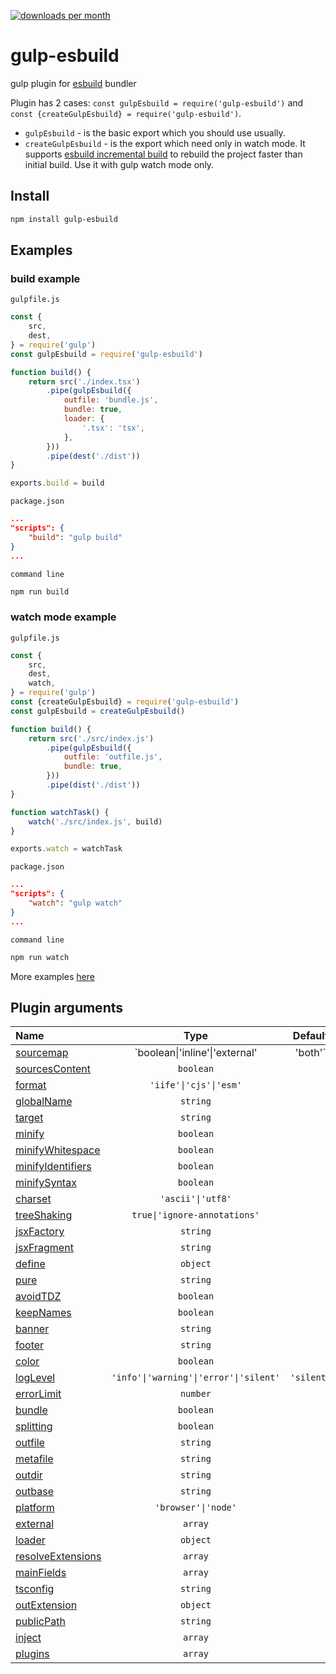 [![downloads per month](https://img.shields.io/npm/dm/gulp-esbuild?style=flat-square)](https://npmcharts.com/compare/gulp-esbuild?minimal=true)

# gulp-esbuild
gulp plugin for [esbuild](https://github.com/evanw/esbuild) bundler


Plugin has 2 cases: `const gulpEsbuild = require('gulp-esbuild')` and `const {createGulpEsbuild} = require('gulp-esbuild')`.
* `gulpEsbuild` - is the basic export which you should use usually.
* `createGulpEsbuild` - is the export which need only in watch mode. It supports [esbuild incremental build](https://esbuild.github.io/api/#incremental) to rebuild the project faster than initial build. Use it with gulp watch mode only.

## Install
```bash
npm install gulp-esbuild
```

## Examples

### build example

`gulpfile.js`
```js
const {
    src,
    dest,
} = require('gulp')
const gulpEsbuild = require('gulp-esbuild')

function build() {
    return src('./index.tsx')
        .pipe(gulpEsbuild({
            outfile: 'bundle.js',
            bundle: true,
            loader: {
                '.tsx': 'tsx',
            },
        }))
        .pipe(dest('./dist'))
}

exports.build = build
```
`package.json`
```json
...
"scripts": {
    "build": "gulp build"
}
...
```
`command line`
```bash
npm run build
```

### watch mode example

`gulpfile.js`
```js
const {
    src,
    dest,
    watch,
} = require('gulp')
const {createGulpEsbuild} = require('gulp-esbuild')
const gulpEsbuild = createGulpEsbuild()

function build() {
    return src('./src/index.js')
        .pipe(gulpEsbuild({
            outfile: 'outfile.js',
            bundle: true,
        }))
        .pipe(dist('./dist'))
}

function watchTask() {
    watch('./src/index.js', build)
}

exports.watch = watchTask
```
`package.json`
```json
...
"scripts": {
    "watch": "gulp watch"
}
...
```
`command line`
```bash
npm run watch
```

More examples [here](https://github.com/ym-project/gulp-esbuild/tree/master/examples)

## Plugin arguments

| **Name**                                                               | **Type**                               | **Default** |
| :--------------------------------------------------------------------- | :------------------------------------: | :---------: |
| [sourcemap](https://esbuild.github.io/api/#sourcemap)                  | `boolean\|'inline'\|'external'|'both'` |             |
| [sourcesContent](https://esbuild.github.io/api/#sources-content)       | `boolean`                              |             |
| [format](https://esbuild.github.io/api/#format)                        | `'iife'\|'cjs'\|'esm'`                 |             |
| [globalName](https://esbuild.github.io/api/#global-name)               | `string`                               |             |
| [target](https://esbuild.github.io/api/#target)                        | `string`                               |             |
| [minify](https://esbuild.github.io/api/#minify)                        | `boolean`                              |             |
| [minifyWhitespace](https://esbuild.github.io/api/#minify)              | `boolean`                              |             |
| [minifyIdentifiers](https://esbuild.github.io/api/#minify)             | `boolean`                              |             |
| [minifySyntax](https://esbuild.github.io/api/#minify)                  | `boolean`                              |             |
| [charset](https://esbuild.github.io/api/#charset)                      | `'ascii'\|'utf8'`                      |             |
| [treeShaking](https://esbuild.github.io/api/#tree-shaking)             | `true\|'ignore-annotations'`           |             |
| [jsxFactory](https://esbuild.github.io/api/#jsx-factory)               | `string`                               |             |
| [jsxFragment](https://esbuild.github.io/api/#jsx-fragment)             | `string`                               |             |
| [define](https://esbuild.github.io/api/#define)                        | `object`                               |             |
| [pure](https://esbuild.github.io/api/#pure)                            | `string`                               |             |
| [avoidTDZ](https://esbuild.github.io/api/#avoid-tdz)                   | `boolean`                              |             |
| [keepNames](https://esbuild.github.io/api/#keep-names)                 | `boolean`                              |             |
| [banner](https://esbuild.github.io/api/#banner)                        | `string`                               |             |
| [footer](https://esbuild.github.io/api/#footer)                        | `string`                               |             |
| [color](https://esbuild.github.io/api/#color)                          | `boolean`                              |             |
| [logLevel](https://esbuild.github.io/api/#log-level)                   | `'info'\|'warning'\|'error'\|'silent'` | `'silent'`  |
| [errorLimit](https://esbuild.github.io/api/#error-limit)               | `number`                               |             |
| [bundle](https://esbuild.github.io/api/#bundle)                        | `boolean`                              |             |
| [splitting](https://esbuild.github.io/api/#splitting)                  | `boolean`                              |             |
| [outfile](https://esbuild.github.io/api/#outfile)                      | `string`                               |             |
| [metafile](https://esbuild.github.io/api/#metafile)                    | `string`                               |             |
| [outdir](https://esbuild.github.io/api/#outdir)                        | `string`                               |             |
| [outbase](https://esbuild.github.io/api/#outbase)                      | `string`                               |             |
| [platform](https://esbuild.github.io/api/#platform)                    | `'browser'\|'node'`                    |             |
| [external](https://esbuild.github.io/api/#external)                    | `array`                                |             |
| [loader](https://esbuild.github.io/api/#loader)                        | `object`                               |             |
| [resolveExtensions](https://esbuild.github.io/api/#resolve-extensions) | `array`                                |             |
| [mainFields](https://esbuild.github.io/api/#main-fields)               | `array`                                |             |
| [tsconfig](https://esbuild.github.io/api/#tsconfig)                    | `string`                               |             |
| [outExtension](https://esbuild.github.io/api/#out-extension)           | `object`                               |             |
| [publicPath](https://esbuild.github.io/api/#public-path)               | `string`                               |             |
| [inject](https://esbuild.github.io/api/#inject)                        | `array`                                |             |
| [plugins](https://esbuild.github.io/plugins/)                          | `array`                                |             |
